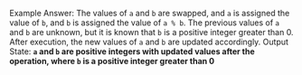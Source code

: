 Example Answer:
The values of `a` and `b` are swapped, and `a` is assigned the value of `b`, and `b` is assigned the value of `a % b`. The previous values of `a` and `b` are unknown, but it is known that `b` is a positive integer greater than 0. After execution, the new values of `a` and `b` are updated accordingly. 
Output State: **`a` and `b` are positive integers with updated values after the operation, where `b` is a positive integer greater than 0**